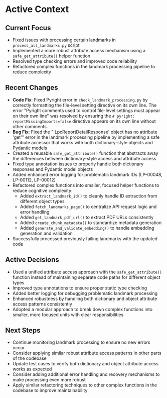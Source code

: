 # Active Context

## Current Focus

- Fixed issues with processing certain landmarks in `process_all_landmarks.py` script
- Implemented a more robust attribute access mechanism using a `safe_get_attribute()` helper function
- Resolved type checking errors and improved code reliability
- Refactored complex functions in the landmark processing pipeline to reduce complexity

## Recent Changes

- **Code Fix**: Fixed Pyright error in `check_landmark_processing.py` by correctly formatting the file-level setting directive on its own line. The error "Pyright comments used to control file-level settings must appear on their own line" was resolved by ensuring the `# pyright: reportMissingImports=false` directive appears on its own line without other comments.
- **Bug Fix**: Fixed the "'LpcReportDetailResponse' object has no attribute 'get'" error in the landmark processing pipeline by implementing a safe attribute accessor that works with both dictionary-style objects and Pydantic models
- Created a reusable `safe_get_attribute()` function that abstracts away the differences between dictionary-style access and attribute access
- Fixed type annotation issues to properly handle both dictionary responses and Pydantic model objects
- Added enhanced error logging for problematic landmark IDs (LP-00048, LP-00112, LP-00012)
- Refactored complex functions into smaller, focused helper functions to reduce cognitive complexity:
  - Added `extract_landmark_id()` to cleanly handle ID extraction from different object types
  - Added `fetch_landmarks_page()` to centralize API request logic and error handling
  - Added `get_landmark_pdf_url()` to extract PDF URLs consistently
  - Added `create_chunk_metadata()` to standardize metadata generation
  - Added `generate_and_validate_embedding()` to handle embedding generation and validation
- Successfully processed previously failing landmarks with the updated code

## Active Decisions

- Used a unified attribute access approach with the `safe_get_attribute()` function instead of maintaining separate code paths for different object types
- Improved type annotations to ensure proper static type checking
- Added better logging for debugging problematic landmark processing
- Enhanced robustness by handling both dictionary and object attribute access patterns consistently
- Adopted a modular approach to break down complex functions into smaller, more focused units with clear responsibilities

## Next Steps

- Continue monitoring landmark processing to ensure no new errors occur
- Consider applying similar robust attribute access patterns in other parts of the codebase
- Update test cases to verify both dictionary and object attribute access works as expected
- Consider adding additional error handling and recovery mechanisms to make processing even more robust
- Apply similar refactoring techniques to other complex functions in the codebase to improve maintainability
